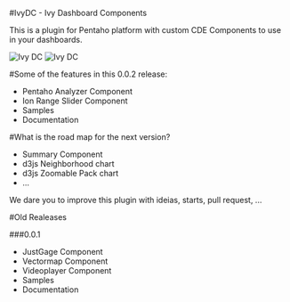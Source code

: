 #IvyDC - Ivy Dashboard Components


This is a plugin for Pentaho platform with custom CDE Components to use in your dashboards.

![Ivy DC](http://www.ivy-is.co.uk/wp-content/uploads/2014/04/ivydc_samples.png)
![Ivy DC](http://www.ivy-is.co.uk/wp-content/uploads/2014/04/ivydc_docs1.png)

#Some of the features in this 0.0.2 release:
* Pentaho Analyzer Component
* Ion Range Slider Component
* Samples
* Documentation


#What is the road map for the next version?
* Summary Component
* d3js Neighborhood chart
* d3js Zoomable Pack chart
* ...

We dare you to improve this plugin with ideias, starts, pull request, ...



#Old Realeases

###0.0.1


* JustGage Component
* Vectormap Component
* Videoplayer Component
* Samples
* Documentation
